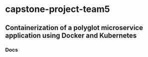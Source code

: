 # capstone-project-team5
## Containerization of a polyglot microservice application using Docker and Kubernetes
### Docs
